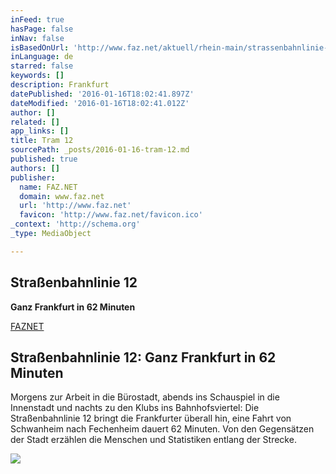 ```yaml
---
inFeed: true
hasPage: false
inNav: false
isBasedOnUrl: 'http://www.faz.net/aktuell/rhein-main/strassenbahnlinie-12-ganz-frankfurt-in-62-minuten-13870252.html'
inLanguage: de
starred: false
keywords: []
description: Frankfurt
datePublished: '2016-01-16T18:02:41.897Z'
dateModified: '2016-01-16T18:02:41.012Z'
author: []
related: []
app_links: []
title: Tram 12
sourcePath: _posts/2016-01-16-tram-12.md
published: true
authors: []
publisher:
  name: FAZ.NET
  domain: www.faz.net
  url: 'http://www.faz.net'
  favicon: 'http://www.faz.net/favicon.ico'
_context: 'http://schema.org'
_type: MediaObject

---
```

## Straßenbahnlinie 12

**Ganz Frankfurt in 62 Minuten**

[FAZNET][0]

<article style=""><h1>Straßenbahnlinie 12: Ganz Frankfurt in 62 Minuten</h1><p>Morgens zur Arbeit in die Bürostadt, abends ins Schauspiel in die Innenstadt und nachts zu den Klubs ins Bahnhofsviertel: Die Straßenbahnlinie 12 bringt die Frankfurter überall hin, eine Fahrt von Schwanheim nach Fechenheim dauert 62 Minuten. Von den Gegensätzen der Stadt erzählen die Menschen und Statistiken entlang der Strecke.</p><img src="https://s3-us-west-2.amazonaws.com/the-grid-img/p/557c10dc5095db7f810370ba1a06461e9a313b4b.jpg" /></article>



[0]: http://www.faz.net/-gpc-89acs